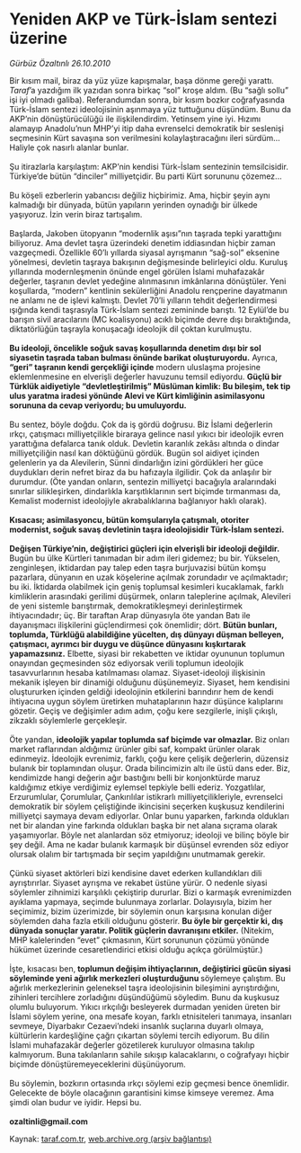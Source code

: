 # Yeniden AKP ve Türk-İslam sentezi üzerine

*Gürbüz Özaltınlı 26.10.2010*

<div class="yazi">Bir kısım mail, biraz da yüz yüze kapışmalar, başa dönme gereği yarattı. <i>Taraf</i>’a yazdığım ilk yazıdan sonra birkaç “sol” kroşe aldım. (Bu “sağlı sollu” işi iyi olmadı galiba). Referandumdan sonra, bir kısım bozkır coğrafyasında Türk-İslam sentezi ideolojisinin aşınmaya yüz tuttuğunu düşündüm. Bunu da AKP’nin dönüştürücülüğü ile ilişkilendirdim. Yetinsem yine iyi. Hızımı alamayıp Anadolu’nun MHP’yi itip daha evrenselci demokratik bir seslenişi seçmesinin Kürt savaşına son verilmesini kolaylaştıracağını ileri sürdüm... Haliyle çok nasırlı alanlar bunlar. <br/><br/>Şu itirazlarla karşılaştım: AKP’nin kendisi Türk-İslam sentezinin temsilcisidir. Türkiye’de bütün “dinciler” milliyetçidir. Bu parti Kürt sorununu çözemez... <br/><br/>Bu köşeli ezberlerin yabancısı değiliz hiçbirimiz. Ama, hiçbir şeyin aynı kalmadığı bir dünyada, bütün yapıların yerinden oynadığı bir ülkede yaşıyoruz. İzin verin biraz tartışalım. <br/><br/>Başlarda, Jakoben ütopyanın “modernlik aşısı”nın taşrada tepki yarattığını biliyoruz. Ama devlet taşra üzerindeki denetim iddiasından hiçbir zaman vazgeçmedi. Özellikle 60’lı yıllarda siyasal ayrışmanın “sağ-sol” eksenine yönelmesi, devletin taşraya bakışının değişmesinde belirleyici oldu. Kuruluş yıllarında modernleşmenin önünde engel görülen İslami muhafazakâr değerler, taşranın devlet yedeğine alınmasının imkânlarına dönüştüler. Yeni koşullarda, “modern” kentlinin sekülerliğini Anadolu rençperine dayatmanın ne anlamı ne de işlevi kalmıştı. Devlet 70’li yılların tehdit değerlendirmesi ışığında kendi taşrasıyla Türk-İslam sentezi zemininde barıştı. 12 Eylül’de bu barışın sivil aracılarını (MC koalisyonu) acıklı biçimde devre dışı bıraktığında, diktatörlüğün taşrayla konuşacağı ideolojik dil çoktan kurulmuştu. <b><br/><br/>Bu ideoloji, öncelikle soğuk savaş koşullarında denetim dışı bir sol siyasetin taşrada taban bulması önünde barikat oluşturuyordu.</b> Ayrıca, <b>“geri” taşranın kendi gerçekliği içinde</b> modern uluslaşma projesine eklemlenmesine en elverişli değerler havuzunu temsil ediyordu. <b>Güçlü bir Türklük aidiyetiyle “devletleştirilmiş” Müslüman kimlik: Bu bileşim, tek tip ulus yaratma iradesi yönünde Alevi ve Kürt kimliğinin asimilasyonu sorununa da cevap veriyordu; bu umuluyordu. </b><br/><br/>Bu sentez, böyle doğdu. Çok da iş gördü doğrusu. Biz İslami değerlerin ırkçı, çatışmacı milliyetçilikle biraraya gelince nasıl yıkıcı bir ideolojik evren yarattığına defalarca tanık olduk. Devletin karanlık zekâsı altında o dindar milliyetçiliğin nasıl kan döktüğünü gördük. Bugün sol aidiyet içinden gelenlerin ya da Alevilerin, Sünni dindarlığın izini gördükleri her güce duydukları derin nefret biraz da bu hafızayla ilgilidir. Çok da anlaşılır bir durumdur. (Öte yandan onların, sentezin milliyetçi bacağıyla aralarındaki sınırlar silikleşirken, dindarlıkla karşıtlıklarının sert biçimde tırmanması da, Kemalist modernist ideolojiyle akrabalıklarına bağlanıyor haklı olarak). <b><br/><br/>Kısacası; asimilasyoncu, bütün komşularıyla çatışmalı, otoriter modernist, soğuk savaş devletinin taşra ideolojisidir Türk-İslam sentezi. </b><b><br/><br/>Değişen Türkiye’nin, değiştirici güçleri için elverişli bir ideoloji değildir.</b> Bugün bu ülke Kürtleri tanımadan bir adım ileri gidemez; bu bir. Yükselen, zenginleşen, iktidardan pay talep eden taşra burjuvazisi bütün komşu pazarlara, dünyanın en uzak köşelerine açılmak zorundadır ve açılmaktadır; bu iki. İktidarda olabilmek için geniş toplumsal kesimleri kucaklamak, farklı kimliklerin arasındaki gerilimi düşürmek, onların taleplerine açılmak, Alevileri de yeni sistemle barıştırmak, demokratikleşmeyi derinleştirmek ihtiyacındadır; üç. Bir taraftan Arap dünyasıyla öte yandan Batı ile dayanışmacı ilişkilerini güçlendirmesi çok önemlidir; dört. <b>Bütün bunları, toplumda, Türklüğü alabildiğine yücelten, dış dünyayı düşman belleyen, çatışmacı, ayrımcı bir duygu ve düşünce dünyasını kışkırtarak yapamazsınız.</b> Elbette, siyasi bir rekabetten ve iktidar oyununun toplumun onayından geçmesinden söz ediyorsak verili toplumun ideolojik tasavvurlarının hesaba katılmaması olamaz. Siyaset-ideoloji ilişkisinin mekanik işleyen bir dinamiği olduğunu düşünemeyiz. Siyaset, hem kendisini oluştururken içinden geldiği ideolojinin etkilerini barındırır hem de kendi ihtiyacına uygun söylem üretirken muhataplarının hazır düşünce kalıplarını gözetir. Geçiş ve değişimler adım adım, çoğu kere sezgilerle, inişli çıkışlı, zikzaklı söylemlerle gerçekleşir. <br/><br/>Öte yandan, <b>ideolojik yapılar toplumda saf biçimde var olmazlar.</b> Biz onları market raflarından aldığımız ürünler gibi saf, kompakt ürünler olarak edinmeyiz. İdeolojik evrenimiz, farklı, çoğu kere çelişik değerlerin, düzensiz bulanık bir toplamından oluşur. Orada bilincimizin altı ile üstü dans eder. Biz, kendimizde hangi değerin ağır bastığını belli bir konjonktürde maruz kaldığımız etkiye verdiğimiz eylemsel tepkiyle belli ederiz. Yozgatlılar, Erzurumlular, Çorumlular, Çankırılılar istikrarlı milliyetçilikleriyle, evrenselci demokratik bir söylem çeliştiğinde ikincisini seçerken kuşkusuz kendilerini milliyetçi saymaya devam ediyorlar. Onlar bunu yaparken, farkında oldukları net bir alandan yine farkında oldukları başka bir net alana sıçrama olarak yaşamıyorlar. Böyle net alanlardan söz etmiyoruz; ideoloji ve bilinç böyle bir şey değil. Ama ne kadar bulanık karmaşık bir düşünsel evrenden söz ediyor olursak olalım bir tartışmada bir seçim yapıldığını unutmamak gerekir. <br/><br/>Çünkü siyaset aktörleri bizi kendisine davet ederken kullandıkları dili ayrıştırırlar. Siyaset ayrışma ve rekabet üstüne yürür. O nedenle siyasi söylemler zihnimizi karşılıklı çekiştirip dururlar. Bizi o karmaşık evrenimizden ayıklama yapmaya, seçimde bulunmaya zorlarlar. Dolayısıyla, bizim her seçimimiz, bizim üzerimizde, bir söylemin onun karşısına konulan diğer söylemden daha fazla etkili olduğunu gösterir. <b>Bu öyle bir gerçektir ki, dış dünyada sonuçlar yaratır. Politik güçlerin davranışını etkiler.</b> (Nitekim, MHP kalelerinden “evet” çıkmasının, Kürt sorununun çözümü yönünde hükümet üzerinde cesaretlendirici etkisi olduğu açıkça görülmüştür.) <br/><br/>İşte, kısacası ben,<b> toplumun değişim ihtiyaçlarının, değiştirici gücün siyasi söyleminde yeni ağırlık merkezleri oluşturduğunu </b>söylemeye çalıştım. Bu ağırlık merkezlerinin geleneksel taşra ideolojisinin bileşimini ayrıştırdığını, zihinleri tercihlere zorladığını düşündüğümü söyledim. Bunu da kuşkusuz olumlu buluyorum. Yıkıcı ırkçılığı besleyerek durmadan yeniden üreten bir İslami söylem yerine, ona mesafe koyan, farklı etnisiteleri tanımaya, insanları sevmeye, Diyarbakır Cezaevi’ndeki insanlık suçlarına duyarlı olmaya, kültürlerin kardeşliğine çağrı çıkartan söylemi tercih ediyorum. Bu dilin İslami muhafazakâr değerler gözetilerek kuruluyor olmasına takılıp kalmıyorum. Buna takılanların sahile sıkışıp kalacaklarını, o coğrafyayı hiçbir biçimde dönüştüremeyeceklerini düşünüyorum. <br/><br/>Bu söylemin, bozkırın ortasında ırkçı söylemi ezip geçmesi bence önemlidir. Gelecekte de böyle olacağının garantisini kimse kimseye veremez. Ama şimdi olan budur ve iyidir. Hepsi bu. <b><br/><br/>ozaltinli@gmail.com</b></div>

Kaynak: [taraf.com.tr](http://www.taraf.com.tr:80/gurbuz-ozaltinli/makale-yeniden-akp-ve-turk-islam-sentezi-uzerine.htm), [web.archive.org (arşiv bağlantısı)](http://web.archive.org/web/20101029050653/http://www.taraf.com.tr:80/gurbuz-ozaltinli/makale-yeniden-akp-ve-turk-islam-sentezi-uzerine.htm)
